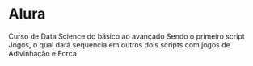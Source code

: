 # Alura
Curso de Data Science do básico ao avançado
Sendo o primeiro script Jogos, o qual dará sequencia em outros dois scripts com jogos de Adivinhação e Forca
